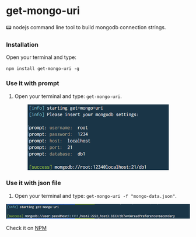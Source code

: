 # get-mongo-uri
:pager: nodejs command line tool to build mongodb connection strings.

### Installation 

Open your terminal and type: 
```
npm install get-mongo-uri -g
```

### Use it with prompt

1. Open your terminal and type: `get-mongo-uri`.

<p style="text-align: center">
  <img src="img/prompto.png" />
</p>

### Use it with json file

1. Open your terminal and type: `get-mongo-uri -f "mongo-data.json"`.

<p style="text-align: center">
  <img src="img/fileo.png" />
</p>


Check it on [NPM](https://www.npmjs.com/package/get-mongo-uri)